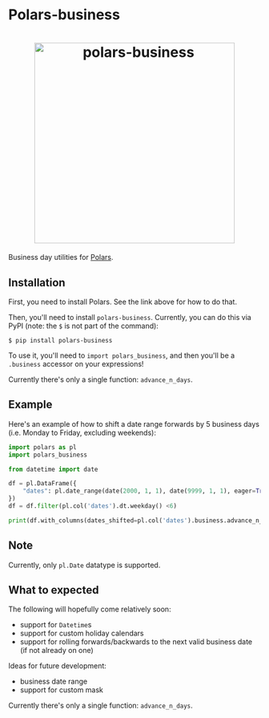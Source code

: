 # Polars-business

<h1 align="center">
	<img
		width="400"
		alt="polars-business"
		src="https://github.com/MarcoGorelli/polars-business/assets/33491632/a743c3bd-3653-4362-a6bf-0984b8873e20">
</h1>

Business day utilities for [Polars](https://www.pola.rs/).

Installation
------------

First, you need to install Polars. See the link above for how to do that.

Then, you'll need to install `polars-business`. Currently, you can do this via PyPI (note: the `$` is not part of the command):
```console
$ pip install polars-business
```

To use it, you'll need to `import polars_business`, and then you'll be a `.business` accessor
on your expressions!

Currently there's only a single function: `advance_n_days`.

Example
-------

Here's an example of how to shift a date range forwards by 5 business days (i.e. Monday to Friday, excluding weekends):
```python
import polars as pl
import polars_business

from datetime import date

df = pl.DataFrame({
    "dates": pl.date_range(date(2000, 1, 1), date(9999, 1, 1), eager=True),
})
df = df.filter(pl.col('dates').dt.weekday() <6)

print(df.with_columns(dates_shifted=pl.col('dates').business.advance_n_days(n=5)))
```

Note
----
Currently, only `pl.Date` datatype is supported.

What to expected
----------------
The following will hopefully come relatively soon:
- support for `Datetime`s
- support for custom holiday calendars
- support for rolling forwards/backwards to the next
  valid business date (if not already on one)

Ideas for future development:
- business date range
- support for custom mask


Currently there's only a single function: `advance_n_days`.

